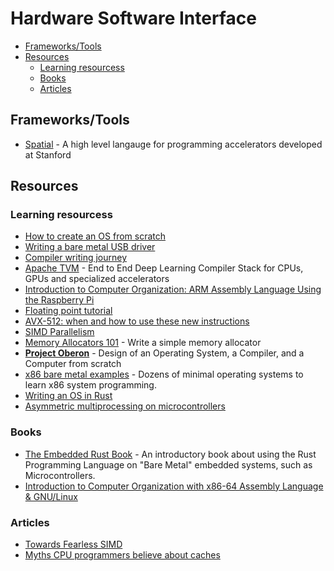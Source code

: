 # Hardware Software Interface

- [Frameworks/Tools](#frameworkstools)
- [Resources](#resources)
  - [Learning resourcess](#learning-resourcess)
  - [Books](#books)
  - [Articles](#articles)

## Frameworks/Tools

- [Spatial](spatial-lang.org) - A high level langauge for programming accelerators developed at Stanford

## Resources

### Learning resourcess

- [How to create an OS from scratch](https://github.com/cfenollosa/os-tutorial)
- [Writing a bare metal USB driver](http://kevincuzner.com/2014/12/12/teensy-3-1-bare-metal-writing-a-usb-driver/)
- [Compiler writing journey](https://github.com/DoctorWkt/acwj)
- [Apache TVM](https://tvm.apache.org/) - End to End Deep Learning Compiler Stack for CPUs, GPUs and specialized accelerators
- [Introduction to Computer Organization: ARM Assembly Language Using the Raspberry Pi](http://bob.cs.sonoma.edu/IntroCompOrg-RPi/intro-co-rpi.html)
- [Floating point tutorial](https://wordsandbuttons.online/yet_another_floating_point_tutorial.html)
- [AVX-512: when and how to use these new instructions](https://lemire.me/blog/2018/09/07/avx-512-when-and-how-to-use-these-new-instructions/)
- [SIMD Parallelism](https://cvw.cac.cornell.edu/vector/overview_simd)
- [Memory Allocators 101](https://arjunsreedharan.org/post/148675821737/memory-allocators-101-write-a-simple-memory) - Write a simple memory allocator
- **[Project Oberon](http://www.projectoberon.com/)** - Design of an Operating System, a Compiler, and a Computer from scratch
- [x86 bare metal examples](https://github.com/cirosantilli/x86-bare-metal-examples) - Dozens of minimal operating systems to learn x86 system programming.
- [Writing an OS in Rust](https://os.phil-opp.com/)
- [Asymmetric multiprocessing on microcontrollers](https://blog.japaric.io/microamp/)

### Books

- [The Embedded Rust Book](https://rust-embedded.github.io/book/intro/index.html) - An introductory book about using the Rust Programming Language on "Bare Metal" embedded systems, such as Microcontrollers.
- [Introduction to Computer Organization with x86-64 Assembly Language & GNU/Linux](http://bob.cs.sonoma.edu/index.html)

### Articles

- [Towards Fearless SIMD](https://raphlinus.github.io/rust/simd/2018/10/19/fearless-simd.html)
- [Myths CPU programmers believe about caches](https://software.rajivprab.com/2018/04/29/myths-programmers-believe-about-cpu-caches/)
